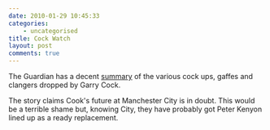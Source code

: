 ```yaml
---
date: 2010-01-29 10:45:33
categories:
    - uncategorised
title: Cock Watch
layout: post
comments: true
---
```

The Guardian has a decent
[summary](http://www.guardian.co.uk/football/2010/jan/29/manchester-city-garry-cook-sheikh-mansour)
of the various cock ups, gaffes and clangers dropped by Garry Cock.

The story claims Cook's future at Manchester City is in doubt. This
would be a terrible shame but, knowing City, they have probably got
Peter Kenyon lined up as a ready replacement.
